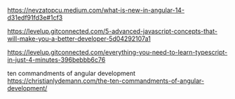 https://nevzatopcu.medium.com/what-is-new-in-angular-14-d31edf91fd3e#1cf3

https://levelup.gitconnected.com/5-advanced-javascript-concepts-that-will-make-you-a-better-developer-5d04292107a1

https://levelup.gitconnected.com/everything-you-need-to-learn-typescript-in-just-4-minutes-396bebbb6c76

ten commandments of angular development
https://christianlydemann.com/the-ten-commandments-of-angular-development/
